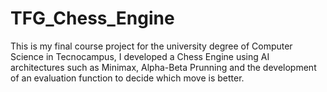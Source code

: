 # TFG_Chess_Engine
This is my final course project for the university degree of Computer Science in Tecnocampus, I developed a Chess Engine using AI architectures such as Minimax, Alpha-Beta Prunning and the development of an evaluation function to decide which move is better. 
